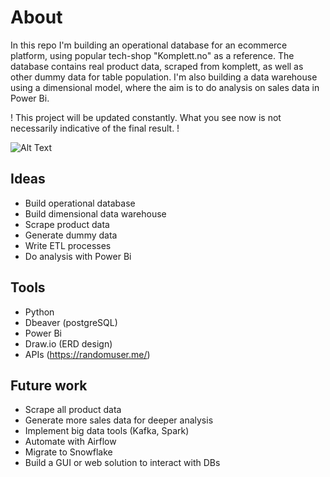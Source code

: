 # About
In this repo I'm building an operational database for an ecommerce platform, using popular tech-shop "Komplett.no" as a reference. 
The database contains real product data, scraped from komplett, as well as other dummy data for table population.
I'm also building a data warehouse using a dimensional model, where the aim is to do analysis on sales data in Power Bi.

! This project will be updated constantly. What you see now is not necessarily indicative of the final result. !

![Alt Text](https://github.com/mats-bb/Reverse-engineered-Komplett-DB/blob/master/imgs/overview_1.png) 

## Ideas
- Build operational database
- Build dimensional data warehouse
- Scrape product data
- Generate dummy data
- Write ETL processes
- Do analysis with Power Bi

## Tools
- Python
- Dbeaver (postgreSQL)
- Power Bi
- Draw.io (ERD design)
- APIs (https://randomuser.me/)

## Future work
- Scrape all product data
- Generate more sales data for deeper analysis
- Implement big data tools (Kafka, Spark)
- Automate with Airflow
- Migrate to Snowflake
- Build a GUI or web solution to interact with DBs
